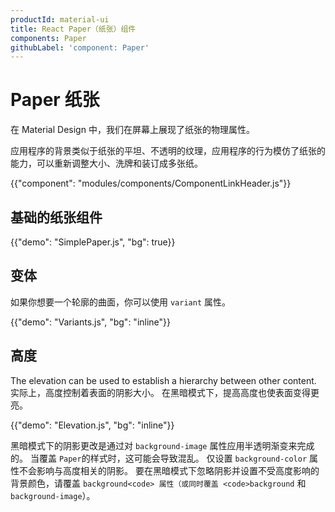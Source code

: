```yaml
---
productId: material-ui
title: React Paper（纸张）组件
components: Paper
githubLabel: 'component: Paper'
---
```


# Paper 纸张

<p class="description">在 Material Design 中，我们在屏幕上展现了纸张的物理属性。 </p>

应用程序的背景类似于纸张的平坦、不透明的纹理，应用程序的行为模仿了纸张的能力，可以重新调整大小、洗牌和装订成多张纸。

{{"component": "modules/components/ComponentLinkHeader.js"}}

## 基础的纸张组件

{{"demo": "SimplePaper.js", "bg": true}}

## 变体

如果你想要一个轮廓的曲面，你可以使用 `variant` 属性。

{{"demo": "Variants.js", "bg": "inline"}}

## 高度

The elevation can be used to establish a hierarchy between other content. 实际上，高度控制着表面的阴影大小。 在黑暗模式下，提高高度也使表面变得更亮。

{{"demo": "Elevation.js", "bg": "inline"}}

黑暗模式下的阴影更改是通过对 `background-image` 属性应用半透明渐变来完成的。 当覆盖 `Paper`的样式时，这可能会导致混乱。 仅设置 `background-color` 属性不会影响与高度相关的阴影。 要在黑暗模式下忽略阴影并设置不受高度影响的背景颜色，请覆盖 `background<code> 属性（或同时覆盖 <code>background` 和 `background-image`）。
